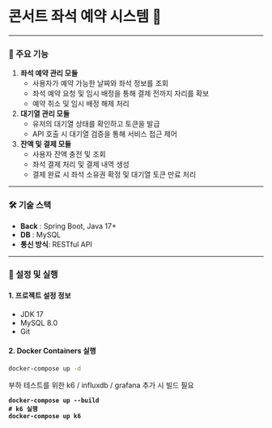 # 콘서트 좌석 예약 시스템 🎫

***

### 📌 주요 기능

1. **좌석 예약 관리 모듈**
   * 사용자가 예약 가능한 날짜와 좌석 정보를 조회
   * 좌석 예약 요청 및 임시 배정을 통해 결제 전까지 자리를 확보
   * 예약 취소 및 임시 배정 해제 처리
2. **대기열 관리 모듈**
   * 유저의 대기열 상태를 확인하고 토큰을 발급
   * API 호출 시 대기열 검증을 통해 서비스 접근 제어
3. **잔액 및 결제 모듈**
   * 사용자 잔액 충전 및 조회
   * 좌석 결제 처리 및 결제 내역 생성
   * 결제 완료 시 좌석 소유권 확정 및 대기열 토큰 만료 처리

***

### 🛠 기술 스택

* **Back** : Spring Boot, Java 17+
* **DB** : MySQL
* **통신 방식**: RESTful API

***

### 🚀  설정 및 실행

#### 1.  프로젝트 설정 정보

* JDK 17
* MySQL 8.0
* Git

#### 2. Docker Containers 실행

```bash
docker-compose up -d
```

부하 테스트를 위한 k6 / influxdb / grafana 추가 시 빌드 필요

<pre class="language-bash"><code class="lang-bash"><strong>docker-compose up --build
</strong><strong># k6 실행
</strong><strong>docker-compose up k6
</strong></code></pre>

